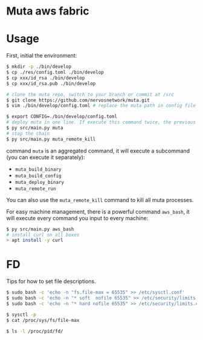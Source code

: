 # Muta aws fabric

# Usage

First, initial the environment:

```sh
$ mkdir -p ./bin/develop
$ cp ./res/config.toml ./bin/develop
$ cp xxx/id_rsa ./bin/develop
$ cp xxx/id_rsa.pub ./bin/develop
```

```sh
# clone the muta repo, switch to your branch or commit at /src
$ git clone https://github.com/nervosnetwork/muta.git
$ vim ./bin/develop/config.toml # replace the muta path in config file

$ export CONFIG=./bin/develop/config.toml
# deploy muta in one line. If execute this command twice, the previous chain will be free.
$ py src/main.py muta
# stop the chain
$ py src/main.py muta_remote_kill
```

command `muta` is an aggregated command, it will execute a subcommand (you can execute it separately):

- `muta_build_binary`
- `muta_build_config`
- `muta_deploy_binary`
- `muta_remote_run`

You can also use the `muta_remote_kill` command to kill all muta processes.

For easy machine management, there is a powerful command `aws_bash`, it will execute every command you input to every machine:

```sh
$ py src/main.py aws_bash
# install curl on all boxes
> apt install -y curl
```

# FD

Tips for how to set file descriptions.

```sh
$ sudo bash -c 'echo -n "fs.file-max = 65535" >> /etc/sysctl.conf'
$ sudo bash -c 'echo -n "* soft  nofile 65535" >> /etc/security/limits.conf'
$ sudo bash -c 'echo -n "* hard nofile 65535" >> /etc/security/limits.conf'

$ sysctl -p
$ cat /proc/sys/fs/file-max
```

```sh
$ ls -l /proc/pid/fd/
```
